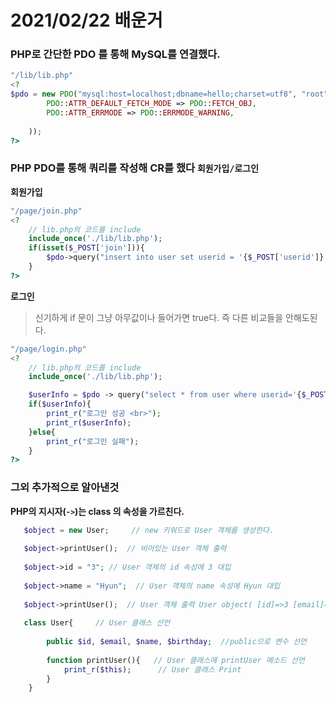 # 2021/02/22 배운거
### PHP로 간단한 PDO 를 통해 MySQL를 연결했다.
```php
"/lib/lib.php"
<?
$pdo = new PDO("mysql:host=localhost;dbname=hello;charset=utf8", "root", "", array(
        PDO::ATTR_DEFAULT_FETCH_MODE => PDO::FETCH_OBJ,
        PDO::ATTR_ERRMODE => PDO::ERRMODE_WARNING,
        
    ));
?>
```
### PHP PDO를 통해 쿼리를 작성해 CR를 했다 ``회원가입/로그인``
**회원가입**
```php
"/page/join.php"
<?
    // lib.php의 코드를 include
    include_once('./lib/lib.php');
    if(isset($_POST['join'])){
        $pdo->query("insert into user set userid = '{$_POST['userid']}', password = '{$_POST['password']}', username = '{$_POST['username']}', nickname = '{$_POST['nickname']}'");
    }
?>

```
**로그인**
> 신기하게 if 문이 그냥 아무값이나 들어가면 true다. 즉 다른 비교들을 안해도된다.
```php
"/page/login.php"
<?
    // lib.php의 코드를 include
    include_once('./lib/lib.php'); 

    $userInfo = $pdo -> query("select * from user where userid='{$_POST['userid']}' and password='{$_POST['password']}'")->fetch();
    if($userInfo){
        print_r("로그인 성공 <br>");
        print_r($userInfo);
    }else{
        print_r("로그인 실패");
    }
?>
```
### 그외 추가적으로 알아낸것
**PHP의 지시자(``->``)는 class 의 속성을 가르친다.**
```php
   $object = new User;     // new 키워드로 User 객체를 생성한다.
 
   $object->printUser();  // 비어있는 User 객체 출력
 
   $object->id = "3"; // User 객체의 id 속성에 3 대입
 
   $object->name = "Hyun";  // User 객체의 name 속성에 Hyun 대입
 
   $object->printUser();  // User 객체 출력 User object( [id]=>3 [email]=> [name]=>hyun [birthday]=>)
 
   class User{     // User 클래스 선언
        
        public $id, $email, $name, $birthday;  //public으로 변수 선언
 
        function printUser(){   // User 클래스에 printUser 메소드 선언
            print_r($this);      // User 클래스 Print
        }
    }
```